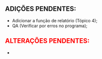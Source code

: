 <h2>ADIÇÕES PENDENTES:</h2>

<ul>
  <li>Adicionar a função de relatório (Tópico 4);</li>
  <li>QA (Verificar por erros no programa);</li>
</ul>

<h2 class="teste">ALTERAÇÕES PENDENTES:</h2>

<ul>
  <li></li>
</ul>

<style>
  .teste {
    color: red;
  }
</style>
